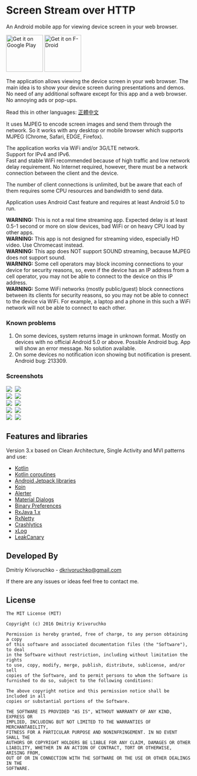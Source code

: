 # Screen Stream over HTTP
An Android mobile app for viewing device screen in your web browser.

<a href='https://play.google.com/store/apps/details?id=info.dvkr.screenstream'>
<img alt='Get it on Google Play' src='https://play.google.com/intl/en_us/badges/images/generic/en_badge_web_generic.png' height="100"/></a>
<a href="https://f-droid.org/packages/info.dvkr.screenstream/" target="_blank">
<img src="https://f-droid.org/badge/get-it-on.png" alt="Get it on F-Droid" height="100"/></a>

The application allows viewing the device screen in your web browser.
The main idea is to show your device screen during presentations and demos.
No need of any additional software except for this app and a web browser.
No annoying ads or pop-ups.

Read this in other languages: [正體中文](README.zh-tw.md)

It uses MJPEG to encode screen images and send them through the network. So it works with any desktop or mobile browser which supports MJPEG (Chrome, Safari, EDGE, Firefox).

The application works via WiFi and/or 3G/LTE network.<br>
Support for IPv4 and IPv6.<br>
Fast and stable WiFi recommended because of high traffic and low network delay requirement.
No Internet required, however, there must be a network connection between the client and the device.

The number of client connections is unlimited, but be aware that each of them requires some CPU resources and bandwidth to send data.

Application uses Android Cast feature and requires at least Android 5.0 to run.

**WARNING:** This is not a real time streaming app. Expected delay is at least 0.5-1 second or more on slow devices, bad WiFi or on heavy CPU load by other apps.<br>
**WARNING:** This app is not designed for streaming video, especially HD video. Use Chromecast instead.<br>
**WARNING:** This app does NOT support SOUND streaming, because MJPEG does not support sound.<br>
**WARNING:** Some cell operators may block incoming connections to your device for security reasons, so, even if the device has an IP address from a cell operator, you may not be able to connect to the device on this IP address.<br>
**WARNING:** Some WiFi networks (mostly public/guest) block connections between its clients for security reasons, so you may not be able to connect to the device via WiFi. For example, a laptop and a phone in this such a WiFi network will not be able to connect to each other.

### Known problems

1. On some devices, system returns image in unknown format. Mostly on devices with no official Android 5.0 or above. Possible Android bug. App will show an error message. No solution available.
2. On some devices no notification icon showing but notification is present. Android bug: 213309.

### Screenshots

![](screenshots/screenshot_1.png)&nbsp;
![](screenshots/screenshot_2.png)<br>
![](screenshots/screenshot_3.png)&nbsp;
![](screenshots/screenshot_4.png)<br>
![](screenshots/screenshot_5.png)&nbsp;
![](screenshots/screenshot_6.png)<br>
![](screenshots/screenshot_7.png)&nbsp;
![](screenshots/screenshot_8.png)<br>
![](screenshots/screenshot_9.png)&nbsp;
![](screenshots/screenshot_10.png)

## Features and libraries

Version 3.x based on Clean Architecture, Single Activity and MVI patterns and use:
* [Kotlin](https://kotlinlang.org)
* [Kotlin coroutines](https://github.com/Kotlin/kotlinx.coroutines)
* [Android Jetpack libraries](https://developer.android.com/jetpack/)
* [Koin](https://github.com/Ekito/koin)
* [Alerter](https://github.com/Tapadoo/Alerter)
* [Material Dialogs](https://github.com/afollestad/material-dialogs)
* [Binary Preferences](https://github.com/iamironz/binaryprefs)
* [RxJava 1.x](https://github.com/ReactiveX/RxJava/tree/1.x)
* [RxNetty](https://github.com/ReactiveX/RxNetty)
* [Crashlytics](https://try.crashlytics.com/)
* [xLog](https://github.com/elvishew/xLog)
* [LeakCanary](https://github.com/square/leakcanary)


## Developed By

Dmitriy Krivoruchko - <dkrivoruchko@gmail.com>

If there are any issues or ideas feel free to contact me.

## License

```
The MIT License (MIT)

Copyright (c) 2016 Dmitriy Krivoruchko

Permission is hereby granted, free of charge, to any person obtaining a copy
of this software and associated documentation files (the "Software"), to deal
in the Software without restriction, including without limitation the rights
to use, copy, modify, merge, publish, distribute, sublicense, and/or sell
copies of the Software, and to permit persons to whom the Software is
furnished to do so, subject to the following conditions:

The above copyright notice and this permission notice shall be included in all
copies or substantial portions of the Software.

THE SOFTWARE IS PROVIDED "AS IS", WITHOUT WARRANTY OF ANY KIND, EXPRESS OR
IMPLIED, INCLUDING BUT NOT LIMITED TO THE WARRANTIES OF MERCHANTABILITY,
FITNESS FOR A PARTICULAR PURPOSE AND NONINFRINGEMENT. IN NO EVENT SHALL THE
AUTHORS OR COPYRIGHT HOLDERS BE LIABLE FOR ANY CLAIM, DAMAGES OR OTHER
LIABILITY, WHETHER IN AN ACTION OF CONTRACT, TORT OR OTHERWISE, ARISING FROM,
OUT OF OR IN CONNECTION WITH THE SOFTWARE OR THE USE OR OTHER DEALINGS IN THE
SOFTWARE.
```
